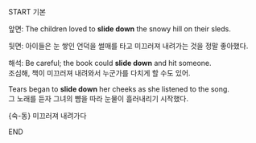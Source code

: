 START
기본

앞면:
The children loved to **slide down** the snowy hill on their sleds.

뒷면:
아이들은 눈 쌓인 언덕을 썰매를 타고 미끄러져 내려가는 것을 정말 좋아했다.

해석:
Be careful; the book could **slide down** and hit someone.  
조심해, 책이 미끄러져 내려와서 누군가를 다치게 할 수도 있어.

Tears began to **slide down** her cheeks as she listened to the song.  
그 노래를 듣자 그녀의 뺨을 따라 눈물이 흘러내리기 시작했다.

{숙-동} 미끄러져 내려가다
<!--ID: 1746586791365-->
END